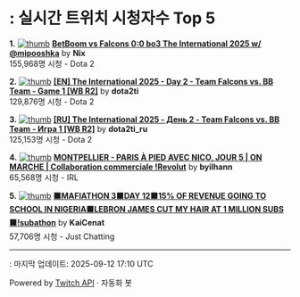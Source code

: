 # : 실시간 트위치 시청자수 Top 5

**1.** [![thumb](https://static-cdn.jtvnw.net/previews-ttv/live_user_nix-320x180.jpg)](https://twitch.tv/Nix)
**[BetBoom vs Falcons 0:0 bo3 The International 2025 w/ @mipooshka](https://twitch.tv/Nix)** by **Nix**<br>155,968명 시청  - Dota 2

**2.** [![thumb](https://static-cdn.jtvnw.net/previews-ttv/live_user_dota2ti-320x180.jpg)](https://twitch.tv/dota2ti)
**[[EN] The International 2025 - Day 2 - Team Falcons vs. BB Team - Game 1 [WB R2]](https://twitch.tv/dota2ti)** by **dota2ti**<br>129,876명 시청  - Dota 2

**3.** [![thumb](https://static-cdn.jtvnw.net/previews-ttv/live_user_dota2ti_ru-320x180.jpg)](https://twitch.tv/dota2ti_ru)
**[[RU] The International 2025 - День 2 - Team Falcons vs. BB Team - Игра 1 [WB R2]](https://twitch.tv/dota2ti_ru)** by **dota2ti_ru**<br>125,153명 시청  - Dota 2

**4.** [![thumb](https://static-cdn.jtvnw.net/previews-ttv/live_user_byilhann-320x180.jpg)](https://twitch.tv/byilhann)
**[MONTPELLIER - PARIS À PIED AVEC NICO, JOUR 5 | ON MARCHE | Collaboration commerciale !Revolut](https://twitch.tv/byilhann)** by **byilhann**<br>65,568명 시청  - IRL

**5.** [![thumb](https://static-cdn.jtvnw.net/previews-ttv/live_user_kaicenat-320x180.jpg)](https://twitch.tv/KaiCenat)
**[🟫MAFIATHON 3🟫DAY 12🟫15% OF REVENUE GOING TO SCHOOL IN NIGERIA🟫LEBRON JAMES CUT MY HAIR AT 1 MILLION SUBS🟫!subathon](https://twitch.tv/KaiCenat)** by **KaiCenat**<br>57,706명 시청  - Just Chatting


---
: 마지막 업데이트: 2025-09-12 17:10 UTC

Powered by [Twitch API](https://dev.twitch.tv/docs/api/reference) · 자동화 봇